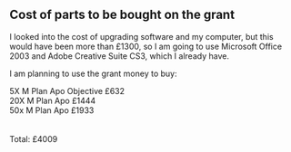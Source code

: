 

## Cost of parts to be bought on the grant


I looked into the cost of upgrading software and my computer, but this would have been more than £1300, so I am going to use Microsoft Office 2003 and Adobe Creative Suite CS3, which I already have. <br>

I am planning to use the grant money to buy:<br>

5X M Plan Apo Objective £632 <br>
20X M Plan Apo  £1444 <br>
50x M Plan Apo £1933 <br>
<br><br>
Total: £4009<br>
